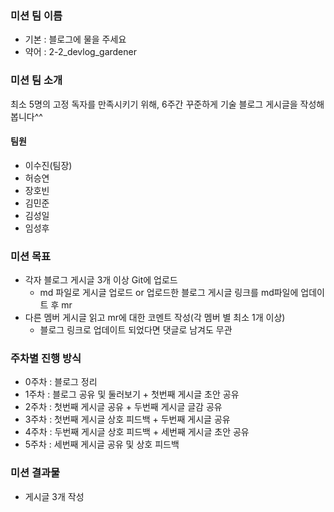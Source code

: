 ### 미션 팀 이름

- 기본 : 블로그에 물을 주세요
- 약어 : 2-2_devlog_gardener

### 미션 팀 소개

최소 5명의 고정 독자를 만족시키기 위해, 6주간 꾸준하게 기술 블로그 게시글을 작성해 봅니다^^

#### 팀원

- 이수진(팀장)
- 허승연
- 장호빈
- 김민준
- 김성일
- 임성후

### 미션 목표

- 각자 블로그 게시글 3개 이상 Git에 업로드
  - md 파일로 게시글 업로드 or 업로드한 블로그 게시글 링크를 md파일에 업데이트 후 mr
- 다른 멤버 게시글 읽고 mr에 대한 코멘트 작성(각 멤버 별 최소 1개 이상)
  - 블로그 링크로 업데이트 되었다면 댓글로 남겨도 무관

### 주차별 진행 방식

- 0주차 : 블로그 정리
- 1주차 : 블로그 공유 및 둘러보기 + 첫번째 게시글 초안 공유
- 2주차 : 첫번째 게시글 공유 + 두번째 게시글 글감 공유
- 3주차 : 첫번째 게시글 상호 피드백 + 두번째 게시글 공유
- 4주차 : 두번째 게시글 상호 피드백 + 세번째 게시글 초안 공유
- 5주차 : 세번째 게시글 공유 및 상호 피드백

### 미션 결과물

- 게시글 3개 작성
